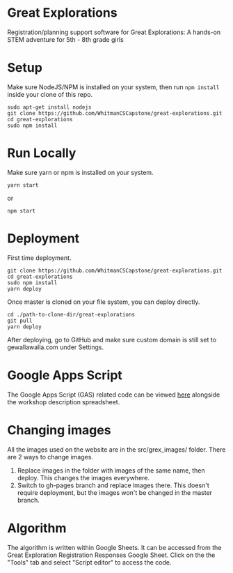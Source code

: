 # Great Explorations

Registration/planning support software for Great Explorations: A hands-on STEM adventure for 5th - 8th grade girls

# Setup

Make sure NodeJS/NPM is installed on your system, then run `npm install` inside your clone of this repo.

```
sudo apt-get install nodejs
git clone https://github.com/WhitmanCSCapstone/great-explorations.git
cd great-explorations
sudo npm install
```

# Run Locally

Make sure yarn or npm is installed on your system.

```
yarn start
```
or
```
npm start
```

# Deployment

First time deployment.

```
git clone https://github.com/WhitmanCSCapstone/great-explorations.git
cd great-explorations
sudo npm install
yarn deploy
```

Once master is cloned on your file system, you can deploy directly.

```
cd ./path-to-clone-dir/great-explorations
git pull
yarn deploy
```

After deploying, go to GitHub and make sure custom domain is still set to gewallawalla.com under Settings.

# Google Apps Script

The Google Apps Script (GAS) related code can be viewed [here](https://docs.google.com/spreadsheets/d/1h-UJlgXtuydbPonqGLyPRx3FG8hp9XANk_TxjoQ46uw/edit?usp=sharing) alongside the workshop description spreadsheet.

# Changing images

All the images used on the website are in the src/grex_images/ folder. There are 2 ways to change images. 
1. Replace images in the folder with images of the same name, then deploy. This changes the images everywhere.
2. Switch to gh-pages branch and replace images there. This doesn't require deployment, but the images won't be changed in the master branch.

# Algorithm

The algorithm is written within Google Sheets. It can be accessed from the Great Exploration Registration Responses Google Sheet. Click on the the "Tools" tab and select "Script editor" to access the code.
